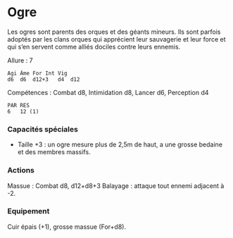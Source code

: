 
# Ogre
Les ogres sont parents des orques et des géants mineurs. Ils sont parfois adoptés par les clans orques qui apprécient leur sauvagerie et leur force et qui s’en servent comme alliés dociles contre leurs ennemis.

Allure : 7
```
Agi	Âme	For	Int	Vig
d6	d6	d12+3	d4	d12
```
Compétences : Combat d8, Intimidation d8, Lancer d6, Perception d4
```
PAR	RES
6	12 (1)
```
### Capacités spéciales
- Taille +3 : un ogre mesure plus de 2,5m de haut, a une grosse bedaine et des membres massifs.

### Actions
Massue : Combat d8, d12+d8+3
Balayage : attaque tout ennemi adjacent à -2.
### Equipement
Cuir épais (+1), grosse massue (For+d8).
